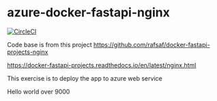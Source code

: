 # azure-docker-fastapi-nginx

[![CircleCI](https://dl.circleci.com/status-badge/img/gh/ray-chunkit-chung/azure-docker-fastapi-nginx/tree/main.svg?style=svg)](https://dl.circleci.com/status-badge/redirect/gh/ray-chunkit-chung/azure-docker-fastapi-nginx/tree/main)

Code base is from this project
<https://github.com/rafsaf/docker-fastapi-projects-nginx>

<https://docker-fastapi-projects.readthedocs.io/en/latest/nginx.html>

This exercise is to deploy the app to azure web service

Hello world over 9000
